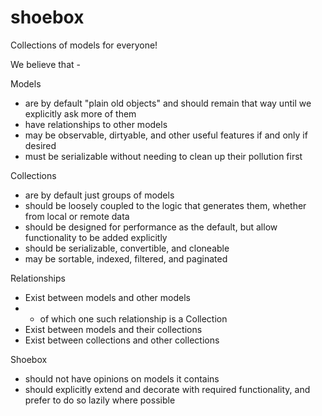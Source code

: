 # shoebox

Collections of models for everyone!


We believe that -

Models
* are by default "plain old objects" and should remain that way until we explicitly ask more of them
* have relationships to other models
* may be observable, dirtyable, and other useful features if and only if desired
* must be serializable without needing to clean up their pollution first

Collections 
* are by default just groups of models
* should be loosely coupled to the logic that generates them, whether from local or remote data
* should be designed for performance as the default, but allow functionality to be added explicitly 
* should be serializable, convertible, and cloneable
* may be sortable, indexed, filtered, and paginated

Relationships
* Exist between models and other models
* * of which one such relationship is a Collection
* Exist between models and their collections
* Exist between collections and other collections

Shoebox
* should not have opinions on models it contains
* should explicitly extend and decorate with required functionality, and prefer to do so lazily where possible 
